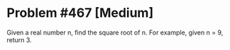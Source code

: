 # Problem #467 [Medium]

Given a real number n, find the square root of n. For example, given n = 9, return 3.
